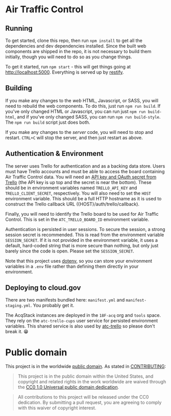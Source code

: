 # Air Traffic Control

## Running

To get started, clone this repo, then run `npm install` to get all the dependencies and dev dependencies installed.  Since the built web components are shipped in the repo, it is not necessary to build them initially, though you will need to do so as you change things.

To get it started, run `npm start` - this will get things going at <http://localhost:5000>.  Everything is served up by [restify](https://www.npmjs.com/package/restify).

## Building

If you make any changes to the _web_ HTML, Javascript, or SASS, you will need to rebuild the web components.  To do this, just run `npm run build`.  If you've only changed HTML or Javascript, you can run just `npm run build-html`, and if you've only changed SASS, you can run `npm run build-style`.  The `npm run build` script just does both.

If you make any changes to the _server_ code, you will need to stop and restart.  `CTRL+C` will stop the server, and then just restart as above.

## Authentication & Environment

The server uses Trello for authentication and as a backing data store.  Users must have Trello accounts and must be able to access the board containing Air Traffic Control data.  You will need an [API key and OAuth secret from Trello](https://trello.com/app-key) (the API key is up top and the secret is near the bottom).  These should be in environment variables named `TRELLO_API_KEY` and `TRELLO_CLIENT_SECRET`, respectively.  You will also need to set the `HOST` environment variable.  This should be a full HTTP hostname as it is used to construct the Trello callback URL ({HOST}/auth/trello/callback).

Finally, you will need to identify the Trello board to be used for Air Traffic Control.  This is set in the `ATC_TRELLO_BOARD_ID` environment variable.

Authentication is persisted in user sessions.  To secure the session, a strong session secret is recommended.  This is read from the environment variable `SESSION_SECRET`.  If it is not provided in the environment variable, it uses a default, hard-coded string that is more secure than nothing, but only just barely since the code is open.  Please set the `SESSION_SECRET`.

Note that this project uses [dotenv](https://www.npmjs.com/package/dotenv), so you can store your environment variables in a `.env` file rather than defining them directly in your environment.

## Deploying to cloud.gov

There are two manifests bundled here: `manifest.yml` and `manifest-staging.yml`.  You probably get it.

The AcqStack instances are deployed in the `18F-acq` org and `tools` space.  They rely on the `atc-trello-cups` user service for persisted environment variables.  This shared service is also used by [atc-trello](https://github.com/18f/atc-trello) so please don't break it. 😁

# Public domain

This project is in the worldwide [public domain](LICENSE.md). As stated in [CONTRIBUTING](CONTRIBUTING.md):

> This project is in the public domain within the United States, and copyright and related rights in the work worldwide are waived through the [CC0 1.0 Universal public domain dedication](https://creativecommons.org/publicdomain/zero/1.0/).

> All contributions to this project will be released under the CC0 dedication. By submitting a pull request, you are agreeing to comply with this waiver of copyright interest.
